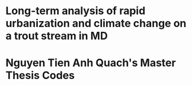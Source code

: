 # Long-term analysis of rapid urbanization and climate change on a trout stream in MD
# Nguyen Tien Anh Quach's Master Thesis Codes
